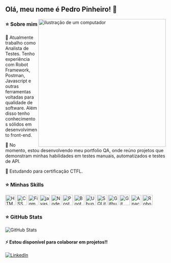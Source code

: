## Olá, meu nome é Pedro Pinheiro! 👋
<img src="https://raw.githubusercontent.com/MicaelliMedeiros/micaellimedeiros/master/image/computer-illustration.png" alt="ilustração de um computador" min-width="400px" max-width="400px" width="400px" align="right">

### ⭐ Sobre mim
<p>💬 Atualmente trabalho como Analista de Testes. Tenho experiência com Robot Framework, Postman, Javascript e outras ferramentas voltadas para qualidade de software.
Além disso tenho conhecimentos sólidos em desenvolvimento front-end.</p>
<p>🧭 No momento, estou desenvolvendo meu portfolio QA, onde reúno projetos que demonstram minhas habilidades em testes manuais, automatizados e testes de API. </p>
<p>🔭 Estudando para certificação CTFL.</p>

### ⭐ Minhas Skills

<img height="32" src="https://github.com/user-attachments/assets/837bdc54-df39-420c-b4bb-0ca9a5830ba9" title="Html" alt="HTML"/>
<img height="32" src="https://github.com/user-attachments/assets/2df2f3aa-414b-4b74-a4af-f38bdafc8079" title="Css" alt="CSS"/>
<img height="32" src="https://github.com/user-attachments/assets/34548135-12bd-4b9a-a5d5-5bbe0b05c2f2" title="Figma" alt="Figma"/>
<img height="32" src="https://github.com/user-attachments/assets/a52ff934-65f8-45c0-a6a8-7fff2a96fddb" title="Javascript" alt="javascript"/>
<img height="32" src="https://github.com/user-attachments/assets/d51ddc8e-de96-4ff1-8dc1-d773fbf674df" title="NodeJS" alt="Nodejs"/>
<img height="32" src="https://github.com/user-attachments/assets/516e9554-63ab-46ec-84a2-4f3fd030cb5e" title="Postman" alt="Postman"/>
<img height="32" src="https://github.com/user-attachments/assets/b4fea11f-c70b-4880-b5a3-ea055500d58a" title="Bootstrap" alt="Bootstrap"/>
<img height="32" src="https://github.com/user-attachments/assets/29727751-67de-48ba-b4a8-2d12764112cf" title="Ubuntu" alt="Ubuntu"/>
<img height="32" src="https://github.com/user-attachments/assets/64fa1b81-f1f2-4491-a64a-dcd9d222bad7" title="SQLite" alt="SQLite"/>
<img height="32" src="https://github.com/user-attachments/assets/7606a104-78e1-4392-8ac9-46a7cd9b228c" title="Github Action" alt="Github Action"/>
<img height="32" src="https://github.com/user-attachments/assets/786bdd0e-699f-4094-b318-d955eedf4529" title="Git" alt="Git"/>
<img height="32" src="https://github.com/user-attachments/assets/61b36de1-c607-424e-bf69-5e64e3b03873" title="Apache JMeter" alt="Apache Jmeter"/>
<img height="32" src="https://github.com/user-attachments/assets/63325c17-ec15-461f-97dd-59050ae8e2a0" title="Robot Framework" alt="Robot Framework"/>

### ⭐ GitHub Stats

![GitHub Stats](https://github-readme-stats.vercel.app/api?username=Pinheirops&show_icons=true)

#### ⚡ Estou disponível para colaborar em projetos!!
<p align="left">
  <a href="https://www.linkedin.com/in/pedro-ppassos/" title="LinkedIn"><img src="https://img.shields.io/badge/-Linkedin-0e76a8?style=flat-square&logo=Linkedin&logoColor=white&link=https://www.linkedin.com/in/pedro-ppassos/" alt="LinkedIn"/></a>
</p>
